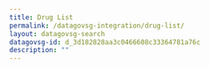 ```yaml
---
title: Drug List
permalink: /datagovsg-integration/drug-list/
layout: datagovsg-search
datagovsg-id: d_3d182828aa3c0466608c33364781a76c
description: ""
---
```

